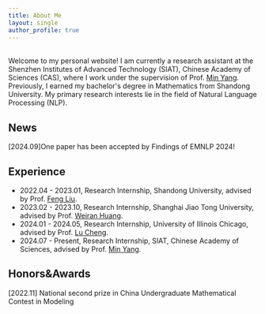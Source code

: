 ```yaml
---
title: About Me
layout: single
author_profile: true
---
```


<br/>Welcome to my personal website! I am currently a research assistant at the Shenzhen Institutes of Advanced Technology (SIAT), Chinese Academy of Sciences (CAS), where I work under the supervision of Prof. [Min Yang](https://minyang.me/). Previously, I earned my bachelor's degree in Mathematics from Shandong University. My primary research interests lie in the field of Natural Language Processing (NLP).

## News
[2024.09]One paper has been accepted by Findings of EMNLP 2024!

## Experience
- 2022.04 - 2023.01, Research Internship, Shandong University, advised by Prof. [Feng Liu](https://liufeng.mysxl.cn/).
- 2023.02 - 2023.10, Research Internship, Shanghai Jiao Tong University, advised by Prof. [Weiran Huang](https://www.weiranhuang.com/).
- 2024.01 - 2024.05, Research Internship, University of Illinois Chicago, advised by Prof. [Lu Cheng](https://lcheng.org/).
- 2024.07 - Present, Research Internship, SIAT, Chinese Academy of Sciences, advised by Prof. [Min Yang](https://minyang.me/).

## Honors&Awards
[2022.11] National second prize in China Undergraduate Mathematical Contest in Modeling


<br/>
<br/>
<body><script type="text/javascript" id="clustrmaps" src="//clustrmaps.com/map_v2.js?d=zc-nXOXO-kwdWy4YllqtPav2rGgteTLCu4N6uas8K4I&cl=ffffff&w=300"></script></body>
